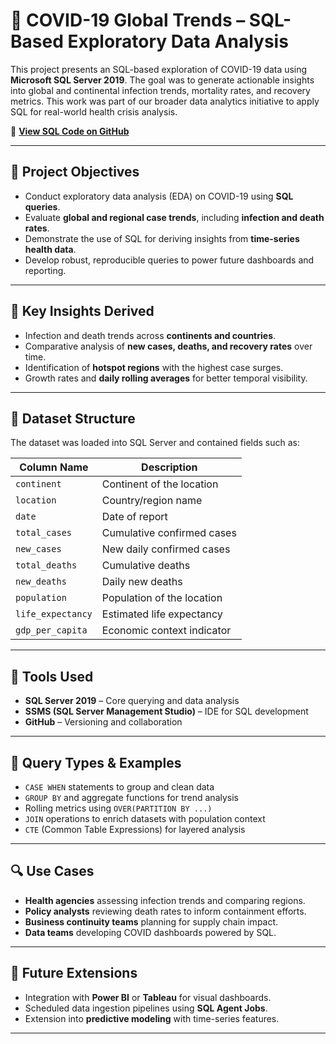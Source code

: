 # 🦠 COVID-19 Global Trends – SQL-Based Exploratory Data Analysis

This project presents an SQL-based exploration of COVID-19 data using **Microsoft SQL Server 2019**. The goal was to generate actionable insights into global and continental infection trends, mortality rates, and recovery metrics. This work was part of our broader data analytics initiative to apply SQL for real-world health crisis analysis.

📄 [**View SQL Code on GitHub**](https://github.com/AbassFatah/Portfolio_Projects/blob/main/Covid%2019%20Data%20exploration%20SQL.sql)

---

## 🎯 Project Objectives

- Conduct exploratory data analysis (EDA) on COVID-19 using **SQL queries**.
- Evaluate **global and regional case trends**, including **infection and death rates**.
- Demonstrate the use of SQL for deriving insights from **time-series health data**.
- Develop robust, reproducible queries to power future dashboards and reporting.

---

## 🧠 Key Insights Derived

- Infection and death trends across **continents and countries**.
- Comparative analysis of **new cases, deaths, and recovery rates** over time.
- Identification of **hotspot regions** with the highest case surges.
- Growth rates and **daily rolling averages** for better temporal visibility.

---

## 🧮 Dataset Structure

The dataset was loaded into SQL Server and contained fields such as:

| Column Name | Description |
|-------------|-------------|
| `continent` | Continent of the location |
| `location` | Country/region name |
| `date` | Date of report |
| `total_cases` | Cumulative confirmed cases |
| `new_cases` | New daily confirmed cases |
| `total_deaths` | Cumulative deaths |
| `new_deaths` | Daily new deaths |
| `population` | Population of the location |
| `life_expectancy` | Estimated life expectancy |
| `gdp_per_capita` | Economic context indicator |

---

## 🔧 Tools Used

- **SQL Server 2019** – Core querying and data analysis
- **SSMS (SQL Server Management Studio)** – IDE for SQL development
- **GitHub** – Versioning and collaboration

---

## 📁 Query Types & Examples

- `CASE WHEN` statements to group and clean data
- `GROUP BY` and aggregate functions for trend analysis
- Rolling metrics using `OVER(PARTITION BY ...)`
- `JOIN` operations to enrich datasets with population context
- `CTE` (Common Table Expressions) for layered analysis

---

## 🔍 Use Cases

- **Health agencies** assessing infection trends and comparing regions.
- **Policy analysts** reviewing death rates to inform containment efforts.
- **Business continuity teams** planning for supply chain impact.
- **Data teams** developing COVID dashboards powered by SQL.

---

## 🚀 Future Extensions

- Integration with **Power BI** or **Tableau** for visual dashboards.
- Scheduled data ingestion pipelines using **SQL Agent Jobs**.
- Extension into **predictive modeling** with time-series features.

---
